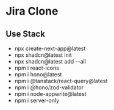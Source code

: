 # Jira Clone

##  Use Stack

- npx create-next-app@latest
- npx shadcn@latest init
- npx shadcn@latest add --all
- npm i react-icons
- npm i hono@latest
- npm i @tanstack/react-query@latest
- npm i @hono/zod-validator
- npm i node-appwrite@latest
- npm i server-only